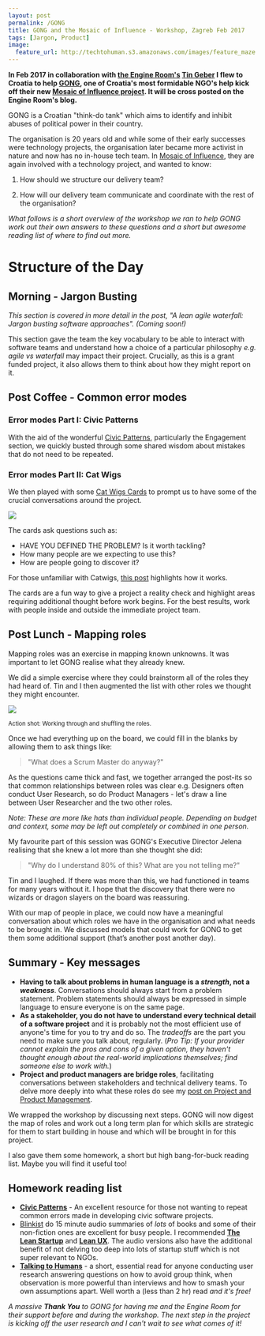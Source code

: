 ```yaml
---
layout: post
permalink: /GONG
title: GONG and the Mosaic of Influence - Workshop, Zagreb Feb 2017    
tags: [Jargon, Product]
image: 
  feature_url: http://techtohuman.s3.amazonaws.com/images/feature_maze.jpg
---
```


**In Feb 2017 in collaboration with [the Engine Room's](https://www.theengineroom.org/) [Tin Geber](https://www.theengineroom.org/people/tin-geber/) I flew to Croatia to help [GONG](http://gong.hr/hr/), one of Croatia's most formidable NGO's help kick off their new [Mosaic of Influence project][moi]. It will be cross posted on the Engine Room's blog.**

[moi]: http://gijn.org/2016/11/23/europes-investigative-journalists-get-boost-from-google-dni-fund/

GONG is a Croatian "think-do tank" which aims to identify and inhibit abuses of political power in their country.

The organisation is 20 years old and while some of their early successes were technology projects, the organisation later became more activist in nature and now has no in-house tech team. In [Mosaic of Influence][moi], they are again involved with a technology project, and wanted to know:

1. How should we structure our delivery team?

2. How will our delivery team communicate and coordinate with the rest of the organisation?

*What follows is a short overview of the workshop we ran to help GONG work out their own answers to these questions and a short but awesome reading list of where to find out more.* 

# Structure of the Day 

## Morning - Jargon Busting  

*This section is covered in more detail in the post, "A lean agile waterfall: Jargon busting software approaches". (Coming soon!)* 

This section gave the team the key vocabulary to be able to interact with software teams and understand how a choice of a particular philosophy *e.g. agile vs waterfall* may impact their project. Crucially, as this is a grant funded project, it also allows them to think about how they might report on it. 

## Post Coffee - Common error modes

### Error modes Part I: Civic Patterns

With the aid of the wonderful [Civic Patterns](http://civicpatterns.org/), particularly the Engagement section, we quickly busted through some shared wisdom about mistakes that do not need to be repeated. 

### Error modes Part II: Cat Wigs

We then played with some [Cat Wigs Cards](https://planb.nicecupoftea.org/2014/12/13/catwigs-a-conversation-with-your-project/) to prompt us to have some of the crucial conversations around the project. 

![](http://techtohuman.s3.amazonaws.com/images/catwig.png)

The cards ask questions such as: 

* HAVE YOU DEFINED THE PROBLEM? Is it worth tackling?
* How many people are we expecting to use this?
* How are people going to discover it? 

For those unfamiliar with Catwigs, [this post](https://planb.nicecupoftea.org/2014/12/13/catwigs-a-conversation-with-your-project/) highlights how it works. 

The cards are a fun way to give a project a reality check and highlight areas requiring additional thought before work begins. For the best results, work with people inside and outside the immediate project team. 

## Post Lunch - Mapping roles

Mapping roles was an exercise in mapping known unknowns. It was important to let GONG realise what they already knew. 

We did a simple exercise where they could brainstorm all of the roles they had heard of. Tin and I then augmented the list with other roles we thought they might encounter. 

![](http://techtohuman.s3.amazonaws.com/images/IMG_1034.JPG)

<small>Action shot: Working through and shuffling the roles.</small>

Once we had everything up on the board, we could fill in the blanks by allowing them to ask things like: 

> "What does a Scrum Master do anyway?"

As the questions came thick and fast, we together arranged the post-its so that common relationships between roles was clear e.g. Designers often conduct User Research, so do Product Managers - let's draw a line between User Researcher and the two other roles. 

<div class="well">
<em>Note: These are more like hats than individual people. Depending on budget and context, some may be left out completely or combined in one person.</em></div>

My favourite part of this session was GONG's Executive Director Jelena realising that she knew a lot more than she thought she did: 

> "Why do I understand 80% of this? What are you not telling me?"

Tin and I laughed. If there was more than this, we had functioned in teams for many years without it. I hope that the discovery that there were no wizards or dragon slayers on the board was reassuring. 

With our map of people in place, we could now have a meaningful conversation about which roles we have in the organisation and what needs to be brought in. We discussed models that could work for GONG to get them some additional support (that’s another post another day). 

## Summary - Key messages

* **Having to talk about problems in human language is a *strength*, not a *weakness***. Conversations should always start from a problem statement. Problem statements should always be expressed in simple language to ensure everyone is on the same page. 
* **As a stakeholder, you do not have to understand every technical detail of a software project** and it is probably not the most efficient use of anyone's time for you to try and do so. The *tradeoffs* are the part you need to make sure you talk about, regularly. (*Pro Tip: If your provider cannot explain the pros and cons of a given option, they haven't thought enough about the real-world implications themselves; find someone else to work with.*)
* **Project and product managers are bridge roles**, facilitating conversations between stakeholders and technical delivery teams. To delve more deeply into what these roles do see my [post on Project and Product Management](http://techtohuman.com/5_in_5_product_management). 

We wrapped the workshop by discussing next steps. GONG will now digest the map of roles and work out a long term plan for which skills are strategic for them to start building in house and which will be brought in for this project. 

I also gave them some homework, a short but high bang-for-buck reading list. Maybe you will find it useful too! 

## Homework reading list 

* **[Civic Patterns](http://civicpatterns.org/)** - An excellent resource for those not wanting to repeat common errors made in developing civic software projects. 
* [Blinkist](https://www.blinkist.com/) do 15 minute audio summaries of *lots* of books and some of their non-fiction ones are excellent for busy people. I recommended **[The Lean Startup](https://www.blinkist.com/books/the-lean-startup-en)** and **[Lean UX](https://www.blinkist.com/en/books/lean-ux-en.html)**. The audio versions also have the additional benefit of not delving too deep into lots of startup stuff which is not super relevant to NGOs. 
* **[Talking to Humans](http://www.talkingtohumans.com/)** - a short, essential read for anyone conducting user research answering questions on how to avoid group think, when observation is more powerful than interviews and how to smash your own assumptions apart. Well worth a (less than 2 hr) read *and it's free!* 

*A massive **Thank You** to GONG for having me and the Engine Room for their support before and during the workshop. The next step in the project is kicking off the user research and I can't wait to see what comes of it!*


